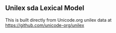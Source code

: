 Unilex sda Lexical Model
----------------------

This is built directly from Unicode.org unilex data at
https://github.com/unicode-org/unilex
